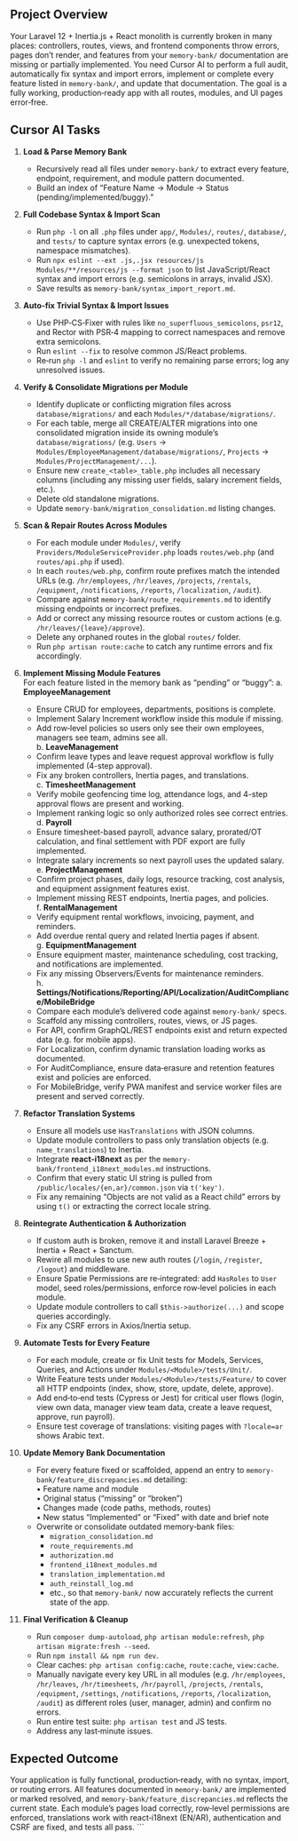 Project Overview
----------------
Your Laravel 12 + Inertia.js + React monolith is currently broken in many places: controllers, routes, views, and frontend components throw errors, pages don’t render, and features from your `memory-bank/` documentation are missing or partially implemented. You need Cursor AI to perform a full audit, automatically fix syntax and import errors, implement or complete every feature listed in `memory-bank/`, and update that documentation. The goal is a fully working, production‐ready app with all routes, modules, and UI pages error‐free.

Cursor AI Tasks
---------------
1. **Load & Parse Memory Bank**  
   - Recursively read all files under `memory-bank/` to extract every feature, endpoint, requirement, and module pattern documented.  
   - Build an index of “Feature Name → Module → Status (pending/implemented/buggy).”

2. **Full Codebase Syntax & Import Scan**  
   - Run `php -l` on all `.php` files under `app/`, `Modules/`, `routes/`, `database/`, and `tests/` to capture syntax errors (e.g. unexpected tokens, namespace mismatches).  
   - Run `npx eslint --ext .js,.jsx resources/js Modules/**/resources/js --format json` to list JavaScript/React syntax and import errors (e.g. semicolons in arrays, invalid JSX).  
   - Save results as `memory-bank/syntax_import_report.md`.

3. **Auto‐fix Trivial Syntax & Import Issues**  
   - Use PHP‐CS‐Fixer with rules like `no_superfluous_semicolons`, `psr12`, and Rector with PSR‐4 mapping to correct namespaces and remove extra semicolons.  
   - Run `eslint --fix` to resolve common JS/React problems.  
   - Re‐run `php -l` and `eslint` to verify no remaining parse errors; log any unresolved issues.

4. **Verify & Consolidate Migrations per Module**  
   - Identify duplicate or conflicting migration files across `database/migrations/` and each `Modules/*/database/migrations/`.  
   - For each table, merge all CREATE/ALTER migrations into one consolidated migration inside its owning module’s `database/migrations/` (e.g. `Users` → `Modules/EmployeeManagement/database/migrations/`, `Projects` → `Modules/ProjectManagement/...`).  
   - Ensure new `create_<table>_table.php` includes all necessary columns (including any missing user fields, salary increment fields, etc.).  
   - Delete old standalone migrations.  
   - Update `memory-bank/migration_consolidation.md` listing changes.

5. **Scan & Repair Routes Across Modules**  
   - For each module under `Modules/`, verify `Providers/ModuleServiceProvider.php` loads `routes/web.php` (and `routes/api.php` if used).  
   - In each `routes/web.php`, confirm route prefixes match the intended URLs (e.g. `/hr/employees`, `/hr/leaves`, `/projects`, `/rentals`, `/equipment`, `/notifications`, `/reports`, `/localization`, `/audit`).  
   - Compare against `memory-bank/route_requirements.md` to identify missing endpoints or incorrect prefixes.  
   - Add or correct any missing resource routes or custom actions (e.g. `/hr/leaves/{leave}/approve`).  
   - Delete any orphaned routes in the global `routes/` folder.  
   - Run `php artisan route:cache` to catch any runtime errors and fix accordingly.

6. **Implement Missing Module Features**  
   For each feature listed in the memory bank as “pending” or “buggy”:
   a. **EmployeeManagement**  
      - Ensure CRUD for employees, departments, positions is complete.  
      - Implement Salary Increment workflow inside this module if missing.  
      - Add row‐level policies so users only see their own employees, managers see team, admins see all.  
   b. **LeaveManagement**  
      - Confirm leave types and leave request approval workflow is fully implemented (4-step approval).  
      - Fix any broken controllers, Inertia pages, and translations.  
   c. **TimesheetManagement**  
      - Verify mobile geofencing time log, attendance logs, and 4-step approval flows are present and working.  
      - Implement ranking logic so only authorized roles see correct entries.  
   d. **Payroll**  
      - Ensure timesheet-based payroll, advance salary, prorated/OT calculation, and final settlement with PDF export are fully implemented.  
      - Integrate salary increments so next payroll uses the updated salary.  
   e. **ProjectManagement**  
      - Confirm project phases, daily logs, resource tracking, cost analysis, and equipment assignment features exist.  
      - Implement missing REST endpoints, Inertia pages, and policies.  
   f. **RentalManagement**  
      - Verify equipment rental workflows, invoicing, payment, and reminders.  
      - Add overdue rental query and related Inertia pages if absent.  
   g. **EquipmentManagement**  
      - Ensure equipment master, maintenance scheduling, cost tracking, and notifications are implemented.  
      - Fix any missing Observers/Events for maintenance reminders.  
   h. **Settings/Notifications/Reporting/API/Localization/AuditCompliance/MobileBridge**  
      - Compare each module’s delivered code against `memory-bank/` specs.  
      - Scaffold any missing controllers, routes, views, or JS pages.  
      - For API, confirm GraphQL/REST endpoints exist and return expected data (e.g. for mobile apps).  
      - For Localization, confirm dynamic translation loading works as documented.  
      - For AuditCompliance, ensure data‐erasure and retention features exist and policies are enforced.  
      - For MobileBridge, verify PWA manifest and service worker files are present and served correctly.

7. **Refactor Translation Systems**  
   - Ensure all models use `HasTranslations` with JSON columns.  
   - Update module controllers to pass only translation objects (e.g. `name_translations`) to Inertia.  
   - Integrate **react‐i18next** as per the `memory-bank/frontend_i18next_modules.md` instructions.  
   - Confirm that every static UI string is pulled from `/public/locales/{en,ar}/common.json` via `t('key')`.  
   - Fix any remaining “Objects are not valid as a React child” errors by using `t()` or extracting the correct locale string.

8. **Reintegrate Authentication & Authorization**  
   - If custom auth is broken, remove it and install Laravel Breeze + Inertia + React + Sanctum.  
   - Rewire all modules to use new auth routes (`/login`, `/register`, `/logout`) and middleware.  
   - Ensure Spatie Permissions are re‐integrated: add `HasRoles` to `User` model, seed roles/permissions, enforce row‐level policies in each module.  
   - Update module controllers to call `$this->authorize(...)` and scope queries accordingly.  
   - Fix any CSRF errors in Axios/Inertia setup.

9. **Automate Tests for Every Feature**  
   - For each module, create or fix Unit tests for Models, Services, Queries, and Actions under `Modules/<Module>/tests/Unit/`.  
   - Write Feature tests under `Modules/<Module>/tests/Feature/` to cover all HTTP endpoints (index, show, store, update, delete, approve).  
   - Add end‐to‐end tests (Cypress or Jest) for critical user flows (login, view own data, manager view team data, create a leave request, approve, run payroll).  
   - Ensure test coverage of translations: visiting pages with `?locale=ar` shows Arabic text.

10. **Update Memory Bank Documentation**  
    - For every feature fixed or scaffolded, append an entry to `memory-bank/feature_discrepancies.md` detailing:  
      • Feature name and module  
      • Original status (“missing” or “broken”)  
      • Changes made (code paths, methods, routes)  
      • New status “Implemented” or “Fixed” with date and brief note  
    - Overwrite or consolidate outdated memory‐bank files:  
      - `migration_consolidation.md`  
      - `route_requirements.md`  
      - `authorization.md`  
      - `frontend_i18next_modules.md`  
      - `translation_implementation.md`  
      - `auth_reinstall_log.md`  
      - etc., so that `memory-bank/` now accurately reflects the current state of the app.

11. **Final Verification & Cleanup**  
    - Run `composer dump-autoload`, `php artisan module:refresh`, `php artisan migrate:fresh --seed`.  
    - Run `npm install && npm run dev`.  
    - Clear caches: `php artisan config:cache`, `route:cache`, `view:cache`.  
    - Manually navigate every key URL in all modules (e.g. `/hr/employees`, `/hr/leaves`, `/hr/timesheets`, `/hr/payroll`, `/projects`, `/rentals`, `/equipment`, `/settings`, `/notifications`, `/reports`, `/localization`, `/audit`) as different roles (user, manager, admin) and confirm no errors.  
    - Run entire test suite: `php artisan test` and JS tests.  
    - Address any last‐minute issues.

Expected Outcome
----------------
Your application is fully functional, production‐ready, with no syntax, import, or routing errors. All features documented in `memory-bank/` are implemented or marked resolved, and `memory-bank/feature_discrepancies.md` reflects the current state. Each module’s pages load correctly, row‐level permissions are enforced, translations work with react‐i18next (EN/AR), authentication and CSRF are fixed, and tests all pass. ```
